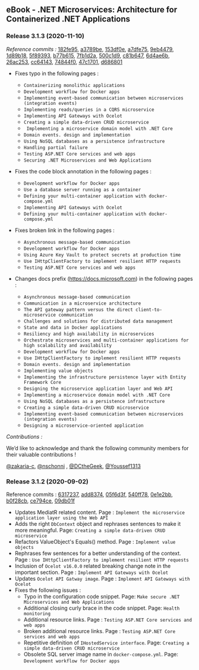 ## eBook -  .NET Microservices: Architecture for Containerized .NET Applications

### Release 3.1.3 (2020-11-10)

*Reference commits :* [182fe95](https://github.com/dotnet/docs/commit/182fe95571393d39e0ad212c1e46acfacd7db8db), [a3789be](https://github.com/dotnet/docs/commit/a3789bebfb63217822a6ad795b6cdd3bb2f7f16e), [153df0e](https://github.com/dotnet/docs/commit/153df0eaf4f6acd340e77818c6b617d9e554f004), [a7dfe75](https://github.com/dotnet/docs/commit/a7dfe75ff89818f789a975435ccc5f0070c9e802), [9eb4479](https://github.com/dotnet/docs/commit/9eb44793999083daad6984cb37600c48e441b33d), [1d89b18](https://github.com/dotnet/docs/commit/1d89b18e15c33be746ba917485c1f53f8cf43c5a), [5f89393](https://github.com/dotnet/docs/commit/5f89393b25287a945033197474ac0a9540013853), [b77b615](https://github.com/dotnet/docs/commit/b77b615d4b45334905c6e9dfa6b165abbcabc7d5), [7fb1d2a](https://github.com/dotnet/docs/commit/7fb1d2a37828076c628607c43a7cabb58de9c343), [500c1d9](https://github.com/dotnet/docs/commit/500c1d90ffa18783bb0ab9f0494922a36bdfc1b8), [c81b647](https://github.com/dotnet/docs/commit/c81b647359dc9dd42b6a1d71b0ccf1caf113bb77), [6d4ae6b](https://github.com/dotnet/docs/commit/6d4ae6bd7055b3fe2ba3fe975db922c42a0c0c93), [26ac253](https://github.com/dotnet/docs/commit/26ac25314bfa8e2dc478484d6fbe7d44034e3672), [cc64143](https://github.com/dotnet/docs/commit/cc64143cb9e691d7668621429a96a167cf022214), [74844f0](https://github.com/dotnet/docs/commit/74844f077d685edd64a62ff8b6046f0cdb0299be), [47c1701](https://github.com/dotnet/docs/commit/47c17014d387be519cb5ab261b5db479263b7c0a), [d686801](https://github.com/dotnet/docs/commit/d68680132dade062859e052c4841ac422139c82f)

- Fixes typo in the following pages : 
    - `Containerizing monolithic applications`
    - `Development workflow for Docker apps`
    - `Implementing event-based communication between microservices (integration events)`
    - `Implementing reads/queries in a CQRS microservice`
    - `Implementing API Gateways with Ocelot`
    - `Creating a simple data-driven CRUD microservice`
    - ` Implementing a microservice domain model with .NET Core`
    - `Domain events. design and implementation`
    - `Using NoSQL databases as a persistence infrastructure`
    - `Handling partial failure`
    - `Testing ASP.NET Core services and web apps`
    - `Securing .NET Microservices and Web Applications`


- Fixes the code block annotation in the following pages :
    - `Development workflow for Docker apps`
    - `Use a database server running as a container`
    - `Defining your multi-container application with docker-compose.yml`
    - `Implementing API Gateways with Ocelot`
    - `Defining your multi-container application with docker-compose.yml`

- Fixes broken link in the following pages :
    - `Asynchronous message-based communication`
    - `Development workflow for Docker apps`
    - `Using Azure Key Vault to protect secrets at production time`
    - `Use IHttpClientFactory to implement resilient HTTP requests`
    - `Testing ASP.NET Core services and web apps`

- Changes docs prefix (https://docs.microsoft.com) in the following pages :
    - `Asynchronous message-based communication`
    - `Communication in a microservice architecture`
    - `The API gateway pattern versus the direct client-to-microservice communication`
    - `Challenges and solutions for distributed data management`
    - `State and data in Docker applications`
    - `Resiliency and high availability in microservices`
    - `Orchestrate microservices and multi-container applications for high scalability and availability`    
    - `Development workflow for Docker apps`
    - `Use IHttpClientFactory to implement resilient HTTP requests`
    - `Domain events. design and implementation`
    - `Implementing value objects`
    - `Implementing the infrastructure persistence layer with Entity Framework Core`
    - `Designing the microservice application layer and Web API`
    - `Implementing a microservice domain model with .NET Core`
    - `Using NoSQL databases as a persistence infrastructure`
    - `Creating a simple data-driven CRUD microservice`
    - `Implementing event-based communication between microservices (integration events)`
    - `Designing a microservice-oriented application`
    
*Contributions :* 

We’d like to acknowledge and thank the following community members for their valuable contributions !

[@zakaria-c](https://github.com/zakaria-c), [@nschonni](https://github.com/nschonni) , [@DCtheGeek](https://github.com/DCtheGeek), [@Youssef1313](https://github.com/Youssef1313)

### Release 3.1.2 (2020-09-02)

Reference commits : [6317237](https://github.com/dotnet/docs/pull/19901/commits/63172377dfad02406ff73dd83bf4c709ee2985c6), [add8374](https://github.com/dotnet/docs/pull/20332/commits/add8374835f7dff4569ddd8301261b727e54b839), [05f6d3f](https://github.com/dotnet/docs/pull/20359/commits/05f6d3f4240684c53ae4ddabded2fae1c1aaed52), [540ff78](https://github.com/dotnet/docs/pull/19315/commits/540ff78fe7e94aad24eae90d2e14acf9176bb94a), [0e1e2bb](https://github.com/dotnet/docs/pull/20006/commits/0e1e2bb0f48b469deaba882fb695e9d86f812c8f), [b0f28cb](https://github.com/dotnet/docs/pull/20131/commits/b0f28cb9204ba982b1b022359946edc80b042daf), [ce794ce](https://github.com/dotnet/docs/pull/19980/commits/ce794ce5f18592a5f5a3e8b8f4d475b7c4fb6b7b), [09db01f](https://github.com/dotnet/docs/pull/20412/commits/09db01f7d02c52dbeac15aa4888a599d94d99dc7)

- Updates MediatR related content. Page : `Implement the microservice application layer using the Web API`
- Adds the right `DbContext` object and rephrases sentences to make it more meaningful. Page: `Creating a simple data-driven CRUD microservice`
- Refactors ValueObject's Equals() method. Page : `Implement value objects`
- Rephrases few sentences for a better understanding of the context. Page : `Use IHttpClientFactory to implement resilient HTTP requests`
- Inclusion of `Ocelot v16.0.0` related breaking change note in the important section. Page : `Implement API Gateways with Ocelot`
- Updates `Ocelot API Gatway image`. Page : `Implement API Gateways with Ocelot`
- Fixes the following issues :
    - Typo in the configuration code snippet. Page: `Make secure .NET Microservices and Web Applications`
    - Additional closing curly brace in the code snippet. Page: `Health monitoring`
    - Additional resource links. Page : `Testing ASP.NET Core services and web apps`
    - Broken additional resource links. Page : `Testing ASP.NET Core services and web apps`
    - Repetitive definition of `IHostedService interface`. Page: `Creating a simple data-driven CRUD microservice`
    - Obsolete SQL server image name in `docker-compose.yml`. Page: `Development workflow for Docker apps`


